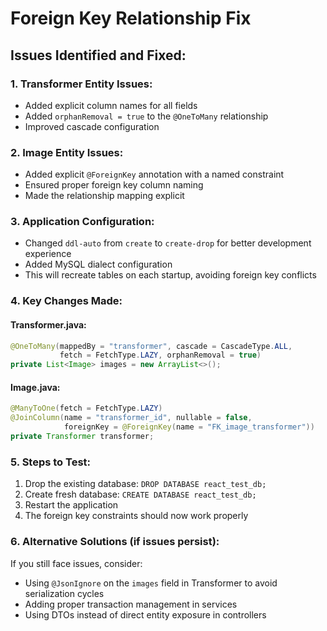 # Foreign Key Relationship Fix

## Issues Identified and Fixed:

### 1. **Transformer Entity Issues:**
- Added explicit column names for all fields
- Added `orphanRemoval = true` to the `@OneToMany` relationship
- Improved cascade configuration

### 2. **Image Entity Issues:**
- Added explicit `@ForeignKey` annotation with a named constraint
- Ensured proper foreign key column naming
- Made the relationship mapping explicit

### 3. **Application Configuration:**
- Changed `ddl-auto` from `create` to `create-drop` for better development experience
- Added MySQL dialect configuration
- This will recreate tables on each startup, avoiding foreign key conflicts

### 4. **Key Changes Made:**

#### Transformer.java:
```java
@OneToMany(mappedBy = "transformer", cascade = CascadeType.ALL, 
           fetch = FetchType.LAZY, orphanRemoval = true)
private List<Image> images = new ArrayList<>();
```

#### Image.java:
```java
@ManyToOne(fetch = FetchType.LAZY)
@JoinColumn(name = "transformer_id", nullable = false, 
            foreignKey = @ForeignKey(name = "FK_image_transformer"))
private Transformer transformer;
```

### 5. **Steps to Test:**
1. Drop the existing database: `DROP DATABASE react_test_db;`
2. Create fresh database: `CREATE DATABASE react_test_db;`
3. Restart the application
4. The foreign key constraints should now work properly

### 6. **Alternative Solutions (if issues persist):**
If you still face issues, consider:
- Using `@JsonIgnore` on the `images` field in Transformer to avoid serialization cycles
- Adding proper transaction management in services
- Using DTOs instead of direct entity exposure in controllers
